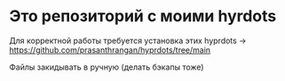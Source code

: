# Это репозиторий с моими hyrdots

Для корректной работы требуется установка этих hyprdots -> https://github.com/prasanthrangan/hyprdots/tree/main

Файлы закидывать в ручную (делать бэкапы тоже)